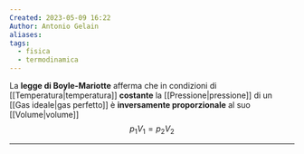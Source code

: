 ```yaml
---
Created: 2023-05-09 16:22
Author: Antonio Gelain
aliases: 
tags:
  - fisica
  - termodinamica
---
```


La **legge di Boyle-Mariotte** afferma che in condizioni di [[Temperatura|temperatura]] **costante** la [[Pressione|pressione]] di un [[Gas ideale|gas perfetto]] è **inversamente proporzionale** al suo [[Volume|volume]]
$$p_{1} V_{1} = p_{2} V_{2}$$

---

